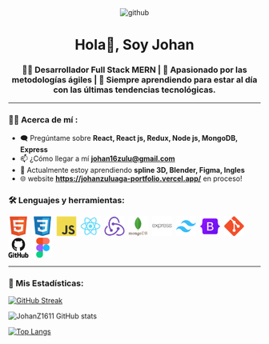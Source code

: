 <div id="header" align="center">
	<img src='https://i.postimg.cc/xTKm7chB/github.png' alt='github'/>
	<h1 align="center">Hola👋, Soy Johan</h1>
	<h3 align="center">
		👨‍💻 Desarrollador Full Stack MERN | 🚀 Apasionado por las metodologías ágiles | 🌟 Siempre aprendiendo para estar al día con las últimas tendencias tecnológicas.
	</h3>
</div>

<!-- <div id="badges" align="center">
	<a href="https://www.twitch.tv/queso1611" target="_blank">
		<img src="https://img.shields.io/twitch/status/queso1611?color=purple&logo=twitch&style=for-the-badge" alt="twitch badge" />
	</a>
  <a href="https://www.twitch.tv/queso1611" target="_blank">
		<img src="https://img.shields.io/twitch/status/queso1611?color=purple&logo=twitch&style=for-the-badge" alt="twitch badge" />
	</a>
  <a href="https://www.twitch.tv/queso1611" target="_blank">
		<img src="https://img.shields.io/twitch/status/queso1611?color=purple&logo=twitch&style=for-the-badge" alt="twitch badge" />
	</a>
</div> -->

---

### 👨‍💻 Acerca de mí : 

- 🗨️ Pregúntame sobre **React, React js, Redux, Node js, MongoDB, Express**
- 📫 ¿Cómo llegar a mí **johan16zulu@gmail.com**
- 📔 Actualmente estoy aprendiendo **spline 3D, Blender, Figma, Ingles**
- 🌐 website **https://johanzuluaga-portfolio.vercel.app/** en proceso!
<div align="left">
	<h3>🛠️ Lenguajes y herramientas:</h3>
	<div>
		<img src="https://github.com/devicons/devicon/blob/master/icons/html5/html5-original.svg" title="HTML5" alt="HTML" width="40" height="40"/>&nbsp
		<img src="https://github.com/devicons/devicon/blob/master/icons/css3/css3-original.svg" title="CSS3" alt="CSS" width="40" height="40"/>&nbsp
		<img src="https://github.com/devicons/devicon/blob/master/icons/javascript/javascript-original.svg" title="JS" alt="JS" width="40" height="40"/>&nbsp
		<img src="https://github.com/devicons/devicon/blob/master/icons/react/react-original.svg" title="REACT" alt="REACT" width="40" height="40"/>&nbsp
		<img src="https://github.com/devicons/devicon/blob/master/icons/redux/redux-original.svg" title="REDUX" alt="REDUX" width="40" height="40"/>&nbsp
    <img src="https://github.com/devicons/devicon/blob/master/icons/mongodb/mongodb-original-wordmark.svg" title="MongoDB" alt="MongoDB" width="40" height="40"/>&nbsp
		<img src="https://github.com/devicons/devicon/blob/master/icons/express/express-original-wordmark.svg" title="Express" alt="Express" width="40" height="40"/>&nbsp
    <img src="https://github.com/devicons/devicon/blob/master/icons/tailwindcss/tailwindcss-plain.svg" title="Tailwind" alt="Tailwind" width="40" height="40"/>&nbsp
		<img src="https://github.com/devicons/devicon/blob/master/icons/bootstrap/bootstrap-original.svg" title="Bootstrap" alt="Bootstrap" width="40" height="40"/>&nbsp
		<img src="https://github.com/devicons/devicon/blob/master/icons/git/git-original.svg" title="Bootstrap" alt="Bootstrap" width="40" height="40"/>&nbsp
		<img src="https://github.com/devicons/devicon/blob/master/icons/github/github-original-wordmark.svg" title="Bootstrap" alt="Bootstrap" width="40" height="40"/>&nbsp
		<img src="https://github.com/devicons/devicon/blob/master/icons/figma/figma-original.svg" title="Bootstrap" alt="Bootstrap" width="40" height="40"/>
	</div>
</div>

---
### 🧮 Mis Estadísticas:

[![GitHub Streak](http://github-readme-streak-stats.herokuapp.com?user=JohanZ1611&theme=react&hide_border=true&locale=es&card_width=494)](https://git.io/streak-stats)

![JohanZ1611 GitHub stats](https://github-readme-stats.vercel.app/api?username=JohanZ1611&show_icons=true&theme=default#gh-light-mode-only)

[![Top Langs](https://github-readme-stats.vercel.app/api/top-langs/?username=JohanZ1611&langs_count=8)](https://github.com/anuraghazra/github-readme-stats)
